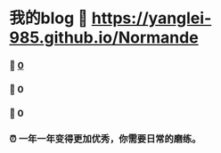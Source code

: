 # 我的blog :link: https://yanglei-985.github.io/Normande 
### :page_facing_up: [0](https://yanglei-985.github.io/Normande/tag.html) 
### :speech_balloon: 0 
### :hibiscus: 0 
### :alarm_clock: 一年一年变得更加优秀，你需要日常的磨练。

